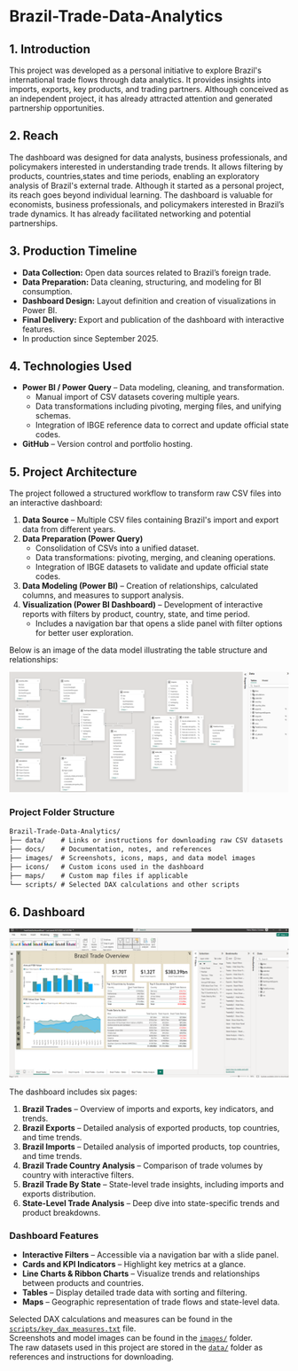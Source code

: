 # Brazil-Trade-Data-Analytics

## 1. Introduction
This project was developed as a personal initiative to explore Brazil's international trade flows through data analytics. It provides insights into imports, exports, key products, and trading partners. Although conceived as an independent project, it has already attracted attention and generated partnership opportunities.

## 2. Reach
The dashboard was designed for data analysts, business professionals, and policymakers interested in understanding trade trends. It allows filtering by products, countries,states and time periods, enabling an exploratory analysis of Brazil's external trade.
Although it started as a personal project, its reach goes beyond individual learning. The dashboard is valuable for economists, business professionals, and policymakers interested in Brazil’s trade dynamics. It has already facilitated networking and potential partnerships.

## 3. Production Timeline
- **Data Collection:** Open data sources related to Brazil’s foreign trade.  
- **Data Preparation:** Data cleaning, structuring, and modeling for BI consumption.  
- **Dashboard Design:** Layout definition and creation of visualizations in Power BI.  
- **Final Delivery:** Export and publication of the dashboard with interactive features.
- In production since September 2025. 

## 4. Technologies Used
- **Power BI / Power Query** – Data modeling, cleaning, and transformation.  
  - Manual import of CSV datasets covering multiple years.  
  - Data transformations including pivoting, merging files, and unifying schemas.  
  - Integration of IBGE reference data to correct and update official state codes.  
- **GitHub** – Version control and portfolio hosting.  

## 5. Project Architecture
The project followed a structured workflow to transform raw CSV files into an interactive dashboard:

1. **Data Source** – Multiple CSV files containing Brazil's import and export data from different years.  
2. **Data Preparation (Power Query)**  
   - Consolidation of CSVs into a unified dataset.  
   - Data transformations: pivoting, merging, and cleaning operations.  
   - Integration of IBGE datasets to validate and update official state codes.  
3. **Data Modeling (Power BI)** – Creation of relationships, calculated columns, and measures to support analysis.  
4. **Visualization (Power BI Dashboard)** – Development of interactive reports with filters by product, country, state, and time period.  
   - Includes a navigation bar that opens a slide panel with filter options for better user exploration.

Below is an image of the data model illustrating the table structure and relationships:


![Data Model View](images/ModelView.png)

### Project Folder Structure

```text
Brazil-Trade-Data-Analytics/
├── data/    # Links or instructions for downloading raw CSV datasets
├── docs/    # Documentation, notes, and references
├── images/  # Screenshots, icons, maps, and data model images
├── icons/   # Custom icons used in the dashboard
├── maps/    # Custom map files if applicable
└── scripts/ # Selected DAX calculations and other scripts
```

## 6. Dashboard
![Dashboard Preview](images/DashboardFullView.png)

The dashboard includes six pages:  

1. **Brazil Trades** – Overview of imports and exports, key indicators, and trends.  
2. **Brazil Exports** – Detailed analysis of exported products, top countries, and time trends.  
3. **Brazil Imports** – Detailed analysis of imported products, top countries, and time trends.  
4. **Brazil Trade Country Analysis** – Comparison of trade volumes by country with interactive filters.  
5. **Brazil Trade By State** – State-level trade insights, including imports and exports distribution.  
6. **State-Level Trade Analysis** – Deep dive into state-specific trends and product breakdowns.

### Dashboard Features
- **Interactive Filters** – Accessible via a navigation bar with a slide panel.  
- **Cards and KPI Indicators** – Highlight key metrics at a glance.  
- **Line Charts & Ribbon Charts** – Visualize trends and relationships between products and countries.  
- **Tables** – Display detailed trade data with sorting and filtering.  
- **Maps** – Geographic representation of trade flows and state-level data.  

Selected DAX calculations and measures can be found in the [`scripts/key_dax_measures.txt`](scripts/key_dax_measures.txt) file.    
Screenshots and model images can be found in the [`images/`](images/) folder.  
The raw datasets used in this project are stored in the [`data/`](data/) folder as references and instructions for downloading.  

